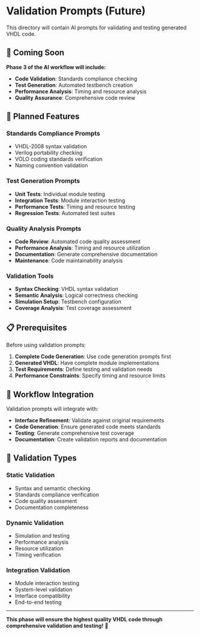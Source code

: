 # Validation Prompts (Future)

This directory will contain AI prompts for validating and testing generated VHDL code.

## 🚧 **Coming Soon**

**Phase 3 of the AI workflow will include:**
- **Code Validation**: Standards compliance checking
- **Test Generation**: Automated testbench creation
- **Performance Analysis**: Timing and resource analysis
- **Quality Assurance**: Comprehensive code review

## 🎯 **Planned Features**

### **Standards Compliance Prompts**
- VHDL-2008 syntax validation
- Verilog portability checking
- VOLO coding standards verification
- Naming convention validation

### **Test Generation Prompts**
- **Unit Tests**: Individual module testing
- **Integration Tests**: Module interaction testing
- **Performance Tests**: Timing and resource testing
- **Regression Tests**: Automated test suites

### **Quality Analysis Prompts**
- **Code Review**: Automated code quality assessment
- **Performance Analysis**: Timing and resource utilization
- **Documentation**: Generate comprehensive documentation
- **Maintenance**: Code maintainability analysis

### **Validation Tools**
- **Syntax Checking**: VHDL syntax validation
- **Semantic Analysis**: Logical correctness checking
- **Simulation Setup**: Testbench configuration
- **Coverage Analysis**: Test coverage assessment

## 📋 **Prerequisites**

Before using validation prompts:
1. **Complete Code Generation**: Use code generation prompts first
2. **Generated VHDL**: Have complete module implementations
3. **Test Requirements**: Define testing and validation needs
4. **Performance Constraints**: Specify timing and resource limits

## 🔄 **Workflow Integration**

Validation prompts will integrate with:
- **Interface Refinement**: Validate against original requirements
- **Code Generation**: Ensure generated code meets standards
- **Testing**: Generate comprehensive test coverage
- **Documentation**: Create validation reports and documentation

## 🎨 **Validation Types**

### **Static Validation**
- Syntax and semantic checking
- Standards compliance verification
- Code quality assessment
- Documentation completeness

### **Dynamic Validation**
- Simulation and testing
- Performance analysis
- Resource utilization
- Timing verification

### **Integration Validation**
- Module interaction testing
- System-level validation
- Interface compatibility
- End-to-end testing

---

**This phase will ensure the highest quality VHDL code through comprehensive validation and testing!** 🚀

